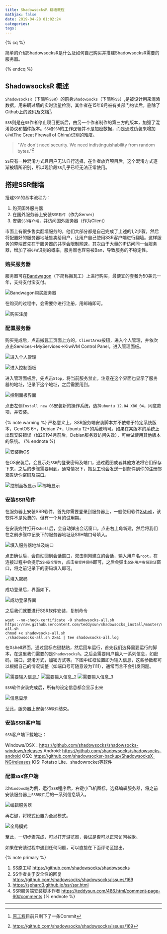 ```yaml
---
title: ShadowsocksR 翻墙教程
mathjax: false
date: 2019-04-28 01:02:24
categories:
tags:
---
```


{% cq %}

简单的介绍ShadowsocksR是什么及如何自己购买并搭建ShadowsocksR需要的服务器。

{% endcq %}

<!--more-->

## ShadowsocksR 概述

`ShadowsocksR`（下简称`SSR`）的前身`ShadowSocks`（下简称`SS`）,是被设计用来混淆数据，用来瞒过墙的实时流量检测，其作者在15年8月被有关部门约谈后，删除了Github上的源码及文档[^1]。

`SSR`则是在`SS`作者停止项目更新后，由另一个作者制作的第三方的版本，加强了混淆协议和插件版本。`SS`和`SSR`的工作逻辑并不是加密数据，而是通过伪装来增加`GFW`(The Great Firewall of China)识别的难度。

> "We don't need security. We need indistinguishability from random bytes."[^2]

`SS`只有一种混淆方式且用户无法自行选择，在作者放弃项目后，这个混淆方式逐渐被墙所识别，所以现阶段`SS`几乎已经无法正常使用。

## 搭建SSR翻墙

搭建`SSR`的基本流程为：
1. 购买国外服务器
2. 在国外服务器上安装`SSR软件`（作为Server）
3. 安装`SSR客户端`，并访问国外服务器（作为Client）

市面上有很多售卖翻墙服务的，他们大部分都是自己完成了上述的1,2步骤，然后将配置好的服务器地址售卖给用户，让用户自己使用SSR客户端进行翻墙。这样服务的弊端首先在于服务器的共享会限制网速，其次由于大量的IP访问同一台服务器，增加了被`GFW`识别的概率，服务器也容易被Ban，导致服务的不稳定性。

### 购买服务器

服务器可在[Bandwagon](https://bwh88.net/vps-hosting.php)（下简称搬瓦工）上进行购买，最便宜的套餐为50美元一年，支持支付宝支付。

![Bandwagon购买服务器](ShadowsocksRTutorial/2019-04-27-23-12-10.png)

在购买的过程中，会需要你进行注册，用邮箱即可。

![购买注册](ShadowsocksRTutorial/2019-04-27-23-16-01.png)

### 配置服务器

购买完成后，点击搬瓦工页面上方的，`ClientArea`按钮，进入个人管理，并依次点击Services->MyServices->KiwiVM Control Panel，进入管理面板。

![进入个人管理](ShadowsocksRTutorial/2019-04-27-23-19-49.png)

![进入控制面板](ShadowsocksRTutorial/2019-04-27-23-18-30.png)

进入管理面板后，先点击`Stop`，将当前服务禁止。注意在这个界面也显示了服务器的地址，记录下这个地址，之后需要用到。

![控制面板界面](ShadowsocksRTutorial/2019-04-28-00-22-15.png)

点击左侧`Install new OS`安装新的操作系统，选择`ubuntu 12.04 X86_04`，同意款项，并安装。

{% note warning %}
严格意义上，SSR服务端安装脚本并不依赖于特定系统版本，CentOS 6+，Debian 7+，Ubuntu 12+的系统均可。如果在某版本的系统上出现安装错误（如20194月前后，Debian服务器访问失效），可尝试使用其他版本的系统。
{% endnote %}

![安装新OS](ShadowsocksRTutorial/2019-05-06-20-55-11.png)

在OS安装后，会显示处`SSH`的登录密码及端口，通过截图或者其他方法将它们保存下来，之后的步骤需要用到。通常情况下，搬瓦工也会发送一封邮件到你的注册邮箱告诉你密码及端口。

![控制面板显示](ShadowsocksRTutorial/2019-04-27-23-27-05.png)
![邮箱显示](ShadowsocksRTutorial/2019-04-27-23-27-30.png)

### 安装SSR软件

在服务器上安装SSR软件，首先你需要登录到服务器上，一般使用软件[Xshell](https://www.netsarang.com/zh/xshell/)，该软件不是免费的，但有一个月的试用期。

在安装完并打开`Xshell`后，会自动弹出会话窗口，点击右上角新建，然后将我们在之前步骤中记录下的服务器地址及SSH端口号填入。

![填入服务器地址及端口](ShadowsocksRTutorial/2019-04-28-00-27-42.png)

点击确认后，会自动回到会话窗口，双击刚刚建立的会话，输入用户名`root`，在连接过程中会提示`SSH安全警告`，点击`接受并保持`即可，之后会弹出`SSH用户省份验证`窗口，将之前记录下的密码填入即可。

![填入密码](ShadowsocksRTutorial/2019-04-28-00-30-45.png)

成功登录后，界面如下。

![成功登录界面](ShadowsocksRTutorial/2019-04-28-00-32-01.png)

之后我们就要进行SSR软件安装，复制命令

```text
wget --no-check-certificate -O shadowsocks-all.sh https://raw.githubusercontent.com/teddysun/shadowsocks_install/master/shadowsocks-all.sh
chmod +x shadowsocks-all.sh
./shadowsocks-all.sh 2>&1 | tee shadowsocks-all.log
```

在Xshell界面，通过鼠标右键黏贴，然后回车运行，首先我们选择需要运行的脚本，在这里我们需要的是`ShadowsocksR`。之后会需要用户输入一系列信息，如密码，端口，混淆方式，加密方式等。下图中红框位置即为输入信息，这些参数都可以根据自己的情况调整（如端口号可随意设为1111），通常而言不会引发问题。

![需要输入信息_1](ShadowsocksRTutorial/2019-05-06-20-57-51.png)
![需要输入信息_2](ShadowsocksRTutorial/2019-04-28-01-01-07.png)
![需要输入信息_3](ShadowsocksRTutorial/2019-04-28-00-39-01.png)

`SSR`软件安装完成后，所有的设定信息都会显示出来

![信息显示](ShadowsocksRTutorial/2019-04-28-01-00-00.png)

至此，服务器上安装`SSR软件`结束。

### 安装SSR客户端

`SSR`客户端下载地址：

Windows/OSX：https://github.com/shadowsocks/shadowsocks-windows/releases
Android: https://github.com/shadowsocks/shadowsocks-android
OSX: https://github.com/shadowsocksr-backup/ShadowsocksX-NG/releases
IOS: Potatso Lite、shadowrocket等软件

### 配置`SSR`客户端
以`Windows`端为例，运行`SSR`程序后，右键小飞机图标，选择编辑服务器，将之前安装服务器上`SSR软件`后的一系列信息填入。

![编辑服务器](ShadowsocksRTutorial/2019-04-28-00-51-21.png)

再右键，将模式设置为全局模式。

![全局模式](ShadowsocksRTutorial/2019-04-28-00-54-17.png)

至此，一切步骤完成，可以打开游览器，尝试是否可以正常访问谷歌。

如果在安装过程中遇到任何问题，可以直接在下面评论区提出。

[^1]: [原工程](https://github.com/shadowsocks/shadowsocks)目前只剩下了一条Commit

[^2]: https://github.com/shadowsocks/shadowsocks/issues/169


{% note primary %}
1. SS原工程 https://github.com/shadowsocks/shadowsocks
2. SS作者关于安全性的回复 https://github.com/shadowsocks/shadowsocks/issues/169
3. https://sphard3.github.io/ssr/ssr.html
4. SSR服务端安装脚本作者 https://teddysun.com/486.html/comment-page-60#comments
{% endnote %}

***